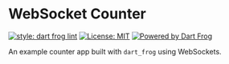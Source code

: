 # WebSocket Counter

[![style: dart frog lint][dart_frog_lint_badge]][dart_frog_lint_link]
[![License: MIT][license_badge]][license_link]
[![Powered by Dart Frog](https://img.shields.io/endpoint?url=https://tinyurl.com/dartfrog-badge)](https://dart-frog.dev)

An example counter app built with `dart_frog` using WebSockets.

[dart_frog_lint_badge]: https://img.shields.io/badge/style-dart_frog_lint-1DF9D2.svg
[dart_frog_lint_link]: https://pub.dev/packages/dart_frog_lint
[license_badge]: https://img.shields.io/badge/license-MIT-blue.svg
[license_link]: https://opensource.org/licenses/MIT
